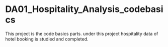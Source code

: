 # DA01_Hospitality_Analysis_codebasics
This project is the code basics parts. under this project hospitality data of hotel booking is studied and completed.
